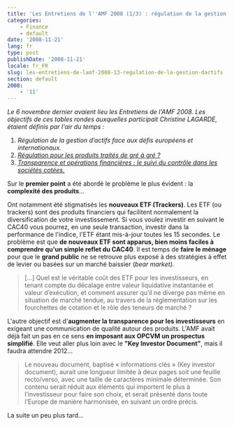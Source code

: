 ```yaml
---
title: 'Les Entretiens de l''AMF 2008 (1/3) : régulation de la gestion d''actifs'
categories:
    - Finance
    - default
date: '2008-11-21'
lang: fr
type: post
publishDate: '2008-11-21'
locale: fr_FR
slug: les-entretiens-de-lamf-2008-13-regulation-de-la-gestion-dactifs
section: default
2008:
    - '11'
---
```


_Le 6 novembre dernier avaient lieu les Entretiens de l'AMF 2008\. Les objectifs de ces tables rondes auxquelles participait Christine LAGARDE, étaient définis par l'air du temps&nbsp;:_

1. _Régulation de la gestion d’actifs face aux défis européens et internationaux._
2. [_Régulation pour les produits traités de gré à gré&nbsp;?_](/2008/12/les-entretiens-de-lamf-2008-23-regulation-des-produits-traites-de-gre-a-gre/)
3. [_Transparence et opérations financières&nbsp;: le suivi du contrôle dans les sociétés cotées._](/2008/12/les-entretiens-de-lamf-2008-33-suivi-du-controle-dans-les-societes-cotees/)

Sur le **premier point** a été abordé le problème le plus évident&nbsp;: la **complexité des produits**…

Ont notamment été stigmatisés les **nouveaux ETF (Trackers)**. Les ETF (ou trackers) sont des produits financiers qui facilitent normalement la diversification de votre investissement. Si vous voulez investir en suivant le CAC40 vous pourrez, en une seule transaction, investir dans la performance de l'indice, l'ETF étant mis-à-jour toutes les 15 secondes. Le problème est que **de nouveaux ETF sont apparus, bien moins faciles à comprendre qu'un simple reflet du CAC40**. Il est temps de **faire le ménage** pour que le **grand public** ne se retrouve plus exposé à des stratégies à effet de levier ou basées sur un marché baissier (_bear market)._

> […] Quel est le véritable coût des ETF pour les investisseurs, en tenant compte du décalage entre valeur liquidative instantanée et valeur d’exécution, et comment assurer qu’il ne diverge pas même en situation de marché tendue, au travers de la réglementation sur les fourchettes de cotation et le rôle des teneurs de marché&nbsp;?

L'autre objectif est d'**augmenter la transparence pour les investisseurs** en exigeant une communication de qualité autour des produits. L'AMF avait déjà fait un pas en ce sens **en imposant aux OPCVM un prospectus simplifié**. Elle veut aller plus loin avec le **"Key Investor Document"**, mais il faudra attendre 2012…

> Le nouveau document, baptisé «&nbsp;informations clés&nbsp;» (Key investor document), aurait une longueur limitée à deux pages soit une feuille recto/verso, avec une taille de caractères minimale déterminée. Son contenu serait réduit aux éléments qui importent le plus à l’investisseur pour faire son choix, et serait présenté dans toute l’Europe de manière harmonisée, en suivant un ordre précis.

La suite un peu plus tard…